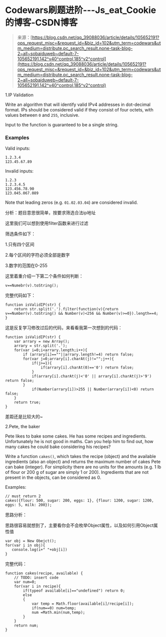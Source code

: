 <!--yml
category: codewars
date: 2022-08-13 11:33:47
-->

# Codewars刷题进阶---Js_eat_Cookie的博客-CSDN博客

> 来源：[https://blog.csdn.net/qq_39088036/article/details/105652191?ops_request_misc=&request_id=&biz_id=102&utm_term=codewars&utm_medium=distribute.pc_search_result.none-task-blog-2~all~sobaiduweb~default-7-105652191.142^v40^control,185^v2^control](https://blog.csdn.net/qq_39088036/article/details/105652191?ops_request_misc=&request_id=&biz_id=102&utm_term=codewars&utm_medium=distribute.pc_search_result.none-task-blog-2~all~sobaiduweb~default-7-105652191.142^v40^control,185^v2^control)

1.IP Validation

Write an algorithm that will identify valid IPv4 addresses in dot-decimal format. IPs should be considered valid if they consist of four octets, with values between `0` and `255`, inclusive.

Input to the function is guaranteed to be a single string.

### Examples

Valid inputs:

```
1.2.3.4
123.45.67.89
```

Invalid inputs:

```
1.2.3
1.2.3.4.5
123.456.78.90
123.045.067.089
```

Note that leading zeros (e.g. `01.02.03.04`) are considered invalid.

分析：题目意思很简单，按要求筛选合法ip地址

这里我们可以想到使用filter函数来进行过滤

筛选条件如下：

1.只有四个区间

2.每个区间的字符必须全部是数字

3.数字的范围在0-255

这里着重介绍一下第二个条件如何判断：

```
v==Numebr(v).toString();
```

完整代码如下：

```
function isValidIP(str) {
    return str.split('.').filter(function(v){return v==Number(v).toString() && Number(v)<256 && Number(v)>=0}).length==4;
}
```

这是反复学习修改过后的代码，来看看我第一次想到的代码：

```
function isValidIP(str) {
    var arrary = new Array();
    arrary = str.split('.');
    for(var i=0;i<arrary.length;i++){
        if (arrary[i]==""||arrary.length!=4) return false;
        for(var j=0;arrary[i].charAt(j)!="";j++){
            if(j>=1){
                if(arrary[i].charAt(0)=='0') return false;
            }
            if(arrary[i].charAt(j)<'0' || arrary[i].charAt(j)>'9') return false;
        }
            if(Number(arrary[i])>255 || Number(arrary[i])<0) return false;
    }
    return true;
} 
```

差距还是比较大的~

2.Pete, the baker

Pete likes to bake some cakes. He has some recipes and ingredients. Unfortunately he is not good in maths. Can you help him to find out, how many cakes he could bake considering his recipes?

Write a function `cakes()`, which takes the recipe (object) and the available ingredients (also an object) and returns the maximum number of cakes Pete can bake (integer). For simplicity there are no units for the amounts (e.g. 1 lb of flour or 200 g of sugar are simply 1 or 200). Ingredients that are not present in the objects, can be considered as 0.

Examples:

```
// must return 2
cakes({flour: 500, sugar: 200, eggs: 1}, {flour: 1200, sugar: 1200, eggs: 5, milk: 200}); 
```

思路分析：

思路很容易就想到了，主要看你会不会枚举Object属性，以及如何引用Object属性值

```
var obj = New Obejct();
for(var i in obj){
   console.log(i+" "+obj[i])
}
```

完整代码：

```
function cakes(recipe, available) {
    // TODO: insert code
    var num=0;
    for(var i in recipe){
        if(typeof available[i]=="undefined") return 0;
        else
        {
            var temp = Math.floor(available[i]/recipe[i]);
            if(num==0) num=temp;
            num =Math.min(num,temp);
        }
    }
    return num;
} 
```